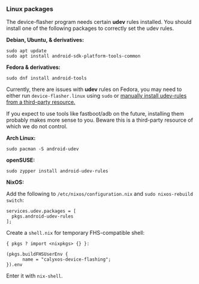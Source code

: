 ### Linux packages

The device-flasher program needs certain **udev** rules installed. You should install one of the following packages to correctly set the udev rules.

**Debian, Ubuntu, & derivatives:**

```
sudo apt update
sudo apt install android-sdk-platform-tools-common
```

**Fedora & derivatives:**

```
sudo dnf install android-tools
```

Currently, there are issues with **udev** rules on Fedora, you may need to either run `device-flasher.linux` using `sudo` or [manually install udev-rules from a third-party resource.](https://github.com/M0Rf30/android-udev-rules?tab=readme-ov-file#using-the-automatic-install-script)

If you expect to use tools like fastboot/adb on the future, installing them probably makes more sense to you. Beware this is a third-party resource of which we do not control.

**Arch Linux:**

```
sudo pacman -S android-udev
```

**openSUSE:**

```
sudo zypper install android-udev-rules
```

**NixOS:**

Add the following to `/etc/nixos/configuration.nix` and `sudo nixos-rebuild switch`:

```
services.udev.packages = [
  pkgs.android-udev-rules
];
```

Create a `shell.nix` for temporary FHS-compatible shell:

```
{ pkgs ? import <nixpkgs> {} }:

(pkgs.buildFHSUserEnv {
      name = "calyxos-device-flashing";
}).env
```

Enter it with `nix-shell`.
